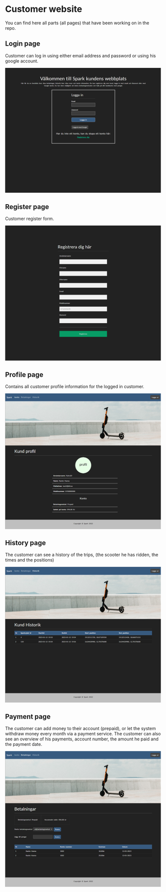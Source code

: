 # Customer website

You can find here all parts (all pages) that have been working on in the repo.


## Login page

Customer can log in using either email address and password or using his google account.

![Login page](loginPage.png)


## Register page

Customer register form.

![register page](registerPage.png)


## Profile page

Contains all customer profile information for the logged in customer.

![Profile page](profilePage.png)


## History page

The customer can see a history of the trips, (the scooter he has ridden, the times and the positions)

![History page](historyPage.png)


## Payment page

The customer can add money to their account (prepaid), or let the system withdraw money every month via a payment service. The customer can also see an overview of his payments, account number, the amount he paid and the payment date.

![Payment page](paymentPage.png)